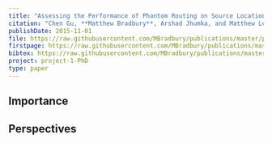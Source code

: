 ```yaml
---
title: "Assessing the Performance of Phantom Routing on Source Location Privacy in Wireless Sensor Networks"
citation: "Chen Gu, **Matthew Bradbury**, Arshad Jhumka, and Matthew Leeke. Assessing the Performance of Phantom Routing on Source Location Privacy in Wireless Sensor Networks. In *21st IEEE Pacific Rim International Symposium on Dependable Computing (PRDC)*, 99–108. November 2015. [doi:10.1109/PRDC.2015.9](https://doi.org/10.1109/PRDC.2015.9)."
publishDate: 2015-11-01
file: https://raw.githubusercontent.com/MBradbury/publications/master/papers/PRDC2015.pdf
firstpage: https://raw.githubusercontent.com/MBradbury/publications/master/firstpages/PRDC2015.svg
bibtex: https://raw.githubusercontent.com/MBradbury/publications/master/bibtex/Gu_2015_AssessingPerformancePhantom.bib
project: project-1-PhD
type: paper
---
```


<!-- readmore -->

## Importance

## Perspectives



